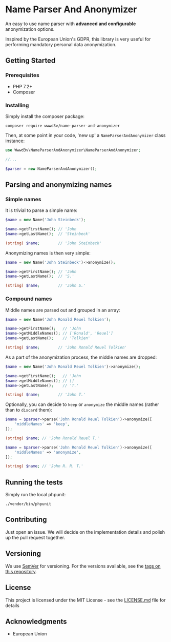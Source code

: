 # Name Parser And Anonymizer

An easy to use name parser with **advanced and configurable** anonymization options. 

Inspired by the European Union's GDPR, this library is very useful for performing mandatory personal data anonymization.

## Getting Started

### Prerequisites

- PHP 7.2+
- Composer

### Installing

Simply install the composer package:

```
composer require wwwd3v/name-parser-and-anonymizer
```

Then, at some point in your code, 'new up' a `NameParserAndAnonymizer` class instance:

```php
use Wwwd3v\NameParserAndAnonymizer\NameParserAndAnonymizer;

//...

$parser = new NameParserAndAnonymizer();
```

## Parsing and anonymizing names

### Simple names

It is trivial to parse a simple name:

```php
$name = new Name('John Steinbeck');

$name->getFirstName(); // 'John
$name->getLastName();  // 'Steinbeck'

(string) $name;        // 'John Steinbeck'
```

Anonymizing names is then very simple:

```php
$name = new Name('John Steinbeck')->anonymize();

$name->getFirstName(); // 'John
$name->getLastName();  // 'S.'

(string) $name;        // 'John S.'
```

### Compound names

Middle names are parsed out and grouped in an array:

```php
$name = new Name('John Ronald Reuel Tolkien');

$name->getFirstName();   // 'John
$name->getMiddleNames(); // ['Ronald', 'Reuel']
$name->getLastName();    // 'Tolkien'

(string) $name;        // 'John Ronald Reuel Tolkien'
```

As a part of the anonymization process, the middle names are dropped:

```php
$name = new Name('John Ronald Reuel Tolkien')->anonymize();

$name->getFirstName();   // 'John
$name->getMiddleNames(); // []
$name->getLastName();    // 'T.'

(string) $name;        // 'John T.'
```

Optionally, you can decide to `keep` or `anonymize` the middle names (rather than to `discard` them):
```php
$name = $parser->parse('John Ronald Reuel Tolkien')->anonymize([
    'middleNames' => 'keep',
]);

(string) $name; // 'John Ronald Reuel T.'
```
```php
$name = $parser->parse('John Ronald Reuel Tolkien')->anonymize([
    'middleNames' => 'anonymize',
]);

(string) $name; // 'John R. R. T.'
```

## Running the tests

Simply run the local phpunit:

```
./vendor/bin/phpunit
```

## Contributing

Just open an issue. We will decide on the implementation details and polish up the pull request together.

## Versioning

We use [SemVer](http://semver.org/) for versioning. For the versions available, see the [tags on this repository](https://github.com/wwwd3v/name-parser-and-anonymizer/tags). 

## License

This project is licensed under the MIT License - see the [LICENSE.md](LICENSE.md) file for details

## Acknowledgments

* European Union

